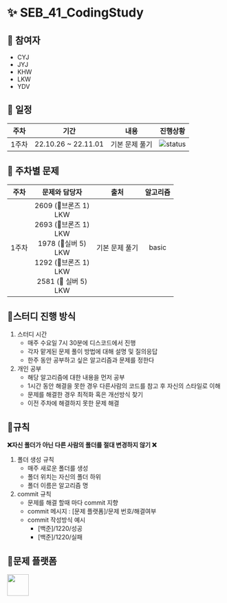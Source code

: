 # ✨ SEB_41_CodingStudy

## 🌟 참여자

- CYJ
- JYJ
- KHW
- LKW
- YDV

## 🌟 일정

| 주차  |         기간          |    내용    |  진행상황  |
|:---:|:-------------------:|:--------:|:------:|
| 1주차 | 22.10.26 ~ 22.11.01 | 기본 문제 풀기 | ![status][TODO] |

## 🌟 주차별 문제 

| 주차  |                                                                            문제와 담당자                                                                             |    출처    | 알고리즘  |
|:---:|:--------------------------------------------------------------------------------------------------------------------------------------------------------------:|:--------:|:-----:|
| 1주차 | 2609 (🥉브론즈 1) <br/> LKW <br/> 2693 (🥉브론즈 1)  <br/> LKW <br/> 1978 (🥈실버 5)  <br/> LKW  <br/> 1292 (🥉브론즈 1)  <br/> LKW <br/> 2581 (🥈 실버 5)  <br/> LKW <br/> | 기본 문제 풀기 | basic |

## 🌟스터디 진행 방식

1. 스터디 시간 
   - 매주 수요일 7시 30분에 디스코드에서 진행
   - 각자 맡게된 문제 풀이 방법에 대해 설명 및 질의응답
   - 한주 동안 공부하고 싶은 알고리즘과 문제를 정한다
2. 개인 공부
   - 해당 알고리즘에 대한 내용을 먼저 공부
   - 1시간 동안 해결을 못한 경우 다른사람의 코드를 참고 후 자신의 스타일로 이해
   - 문제를 해결한 경우 최적화 혹은 개선방식 찾기
   - 이전 주차에 해결하지 못한 문제 해결

## 🌟규칙

**❌자신 폴더가 아닌 다른 사람의 폴더를 절대 변경하지 않기 ❌**

1. 폴더 생성 규칙
   - 매주 새로운 폴더를 생성
   - 폴더 위치는 자신의 폴더 하위
   - 폴더 이름은 알고리즘 명
2. commit 규칙
    - 문제를 해결 할때 마다 commit 지향
    - commit 메시지 : [문제 플랫폼]/문제 번호/해결여부
    - commit 작성방식 예시
      - [백준]/1220/성공
      - [백준]/1220/실패


## 🌟문제 플랫폼
<a href = "https://www.acmicpc.net/"><img src="https://d2gd6pc034wcta.cloudfront.net/images/logo@2x.png" height="50px"></a>

[TODO]: https://img.shields.io/badge/-TODO-DFFD26
[DOING]: https://img.shields.io/badge/-DOING-31AE0F
[DONE]: https://img.shields.io/badge/-DONE-0885CC
